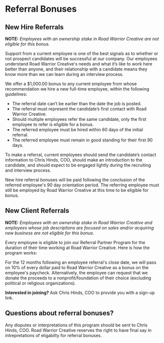 # Referral Bonuses

## New Hire Referrals

__NOTE:__ *Employees with an ownership stake in Road Warrior Creative are not eligible for this bonus.*

Support from a current employee is one of the best signals as to whether or not prospect candidates will be successful at our company. Our employees understand Road Warrior Creative's needs and what it’s like to work here better than anyone, and their relationship with a candidate means they know more than we can learn during an interview process.

We offer a $1,000.00 bonus to any current employee from whose recommendation we hire a new full-time employee, within the following guidelines:

* The referral date can’t be earlier than the date the job is posted.
* The referral must represent the candidate’s first contact with Road Warrior Creative.
* Should multiple employees refer the same candidate, only the first employee to refer is eligible for a bonus.
* The referred employee must be hired within 60 days of the initial referral. 
* The referred employee must remain in good standing for their first 90 days.

To make a referral, current employees should send the candidate’s contact information to Chris Hinds, COO, should make an introduction to the candidate, and should expect to be engaged lightly during the recruiting and interview process.  

New hire referral bonuses will be paid following the conclusion of the referred employee's 90 day orientation period.  The referring employee must still be employed by Road Warrior Creative at this time to be eligible for bonus.

## New Client Referrals

__NOTE:__ *Employees with an ownership stake in Road Warrior Creative and employees whose job descriptions are focused on sales and/or acquiring new business are not eligible for this bonus.*

Every employee is eligible to join our Referral Partner Program for the duration of their time working at Road Warrior Creative. Here is how the program works:

For the 12 months following an employee referral's close date, we will pass on 10% of every dollar paid to Road Warrior Creative as a bonus on the employee's paycheck. Alternatively, the employee can request that we donate the proceeds to a nonprofit/foundation of their choice (excluding political or religious organizations).

__Interested in joining?__ Ask Chris Hinds, COO to provide you with a sign-up link.

## Questions about referral bonuses?

Any disputes or interpretations of this program should be sent to Chris Hinds, COO.  Road Warrior Creative reserves the right to have final say in intrepretations of eligabilty for referral bonuses.
